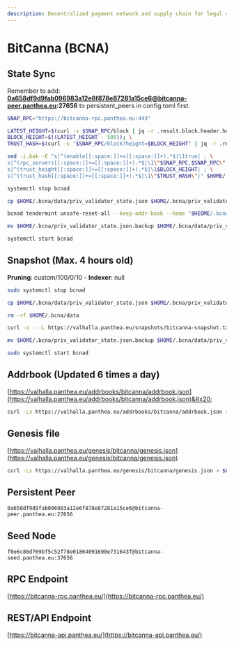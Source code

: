 ```yaml
---
description: Decentralized payment network and supply chain for legal cannabis industry.
---
```


# BitCanna (BCNA)

## State Sync

Remember to add: **0a658df9d9fab096983a12e6f878e87281a15ce6@bitcanna-peer.panthea.eu:27656** to persistent\_peers in config.toml first.

```bash
SNAP_RPC="https://bitcanna-rpc.panthea.eu:443"

LATEST_HEIGHT=$(curl -s $SNAP_RPC/block | jq -r .result.block.header.height); \
BLOCK_HEIGHT=$((LATEST_HEIGHT - 500)); \
TRUST_HASH=$(curl -s "$SNAP_RPC/block?height=$BLOCK_HEIGHT" | jq -r .result.block_id.hash)

sed -i.bak -E "s|^(enable[[:space:]]+=[[:space:]]+).*$|\1true| ; \
s|^(rpc_servers[[:space:]]+=[[:space:]]+).*$|\1\"$SNAP_RPC,$SNAP_RPC\"| ; \
s|^(trust_height[[:space:]]+=[[:space:]]+).*$|\1$BLOCK_HEIGHT| ; \
s|^(trust_hash[[:space:]]+=[[:space:]]+).*$|\1\"$TRUST_HASH\"|" $HOME/.bcna/config/config.toml

systemctl stop bcnad

cp $HOME/.bcna/data/priv_validator_state.json $HOME/.bcna/priv_validator_state.json.backup

bcnad tendermint unsafe-reset-all --keep-addr-book --home "$HEOME/.bcna"

mv $HOME/.bcna/priv_validator_state.json.backup $HOME/.bcna/data/priv_validator_state.json

systemctl start bcnad

```

## Snapshot (Max. 4 hours old)

**Pruning**: custom/100/0/10 - **Indexer**: null

```bash
sudo systemctl stop bcnad

cp $HOME/.bcna/data/priv_validator_state.json $HOME/.bcna/priv_validator_state.json.backup

rm -rf $HOME/.bcna/data

curl -o - -L https://valhalla.panthea.eu/snapshots/bitcanna-snapshot.tar.lz4 | lz4 -c -d - | tar -x -C $HOME/.bcna

mv $HOME/.bcna/priv_validator_state.json.backup $HOME/.bcna/data/priv_validator_state.json

sudo systemctl start bcnad
```

## Addrbook (Updated 6 times a day)

[https://valhalla.panthea.eu/addrbooks/bitcanna/addrbook.json](https://valhalla.panthea.eu/addrbooks/bitcanna/addrbook.json)&#x20;

```bash
curl -Ls https://valhalla.panthea.eu/addrbooks/bitcanna/addrbook.json > $HOME/.bcna/config/addrbook.json
```

## Genesis file

[https://valhalla.panthea.eu/genesis/bitcanna/genesis.json](https://valhalla.panthea.eu/genesis/bitcanna/genesis.json)

```bash
curl -Ls https://valhalla.panthea.eu/genesis/bitcanna/genesis.json > $HOME/.bcna/config/genesis.json
```

## Persistent Peer

```url
0a658df9d9fab096983a12e6f878e87281a15ce6@bitcanna-peer.panthea.eu:27656
```

## Seed Node

```url
f0e6c86d769bf5c52f78e01864091690e731643f@bitcanna-seed.panthea.eu:37656
```

## RPC Endpoint

[https://bitcanna-rpc.panthea.eu/](https://bitcanna-rpc.panthea.eu/)

## REST/API Endpoint

[https://bitcanna-api.panthea.eu/](https://bitcanna-api.panthea.eu/)
